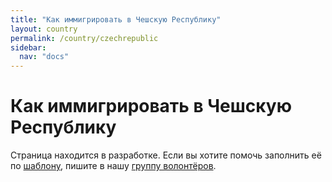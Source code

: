 ```yaml
---
title: "Как иммигрировать в Чешскую Республику"
layout: country
permalink: /country/czechrepublic
sidebar:
  nav: "docs"
---
```


# Как иммигрировать в Чешскую Республику

Страница находится в разработке. Если вы хотите помочь заполнить её по [шаблону](/template), пишите в нашу [группу волонтёров](https://t.me/+FHi3FnJaoWJkMDAx).
